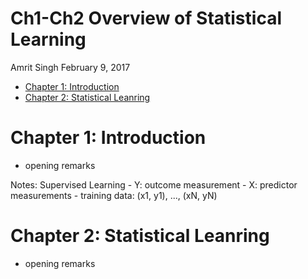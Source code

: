 Ch1-Ch2 Overview of Statistical Learning
================
Amrit Singh
February 9, 2017

-   [Chapter 1: Introduction](#chapter-1-introduction)
-   [Chapter 2: Statistical Leanring](#chapter-2-statistical-leanring)

Chapter 1: Introduction
=======================

-   opening remarks

Notes: Supervised Learning - Y: outcome measurement - X: predictor measurements - training data: (x1, y1), ..., (xN, yN)

Chapter 2: Statistical Leanring
===============================

-   opening remarks
